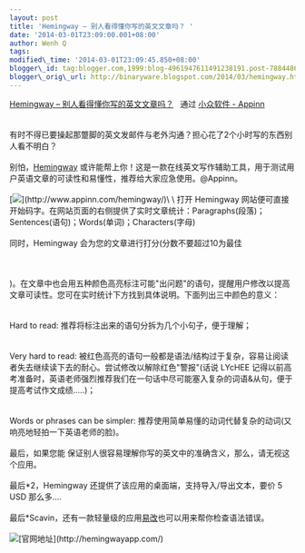 ```yaml
---
layout: post
title: 'Hemingway – 别人看得懂你写的英文文章吗？ '
date: '2014-03-01T23:09:00.001+08:00'
author: Wenh Q
tags:
modified\_time: '2014-03-01T23:09:45.850+08:00'
blogger\_id: tag:blogger.com,1999:blog-4961947611491238191.post-7884486557639279572
blogger\_orig\_url: http://binaryware.blogspot.com/2014/03/hemingway.html
---
```


[Hemingway –
别人看得懂你写的英文文章吗？](http://www.appinn.com/hemingway/)   通过
[小众软件 - Appinn](http://www.appinn.com/)\
\
\
有时不得已要操起那蹩脚的英文发邮件与老外沟通？担心花了2个小时写的东西别人看不明白？\
\
别怕，[Hemingway](http://www.appinn.com/hemingway/)
或许能帮上你！这是一款在线英文写作辅助工具，用于测试用户英语文章的可读性和易懂性，推荐给大家应急使用。@Appinn。\
\
[![](https://images-blogger-opensocial.googleusercontent.com/gadgets/proxy?url=http%3A%2F%2Fimg3.appinn.com%2Fimages%2F201402%2F20140228143529-02-28-2014.png%2Fo&container=blogger&gadget=a&rewriteMime=image%2F*)](http://www.appinn.com/hemingway/)\
\
打开 Hemingway
网站便可直接开始码字。在网站页面的右侧提供了实时文章统计：Paragraphs(段落)；Sentences(语句)；Words(单词)；Characters(字母)\
\
同时，Hemingway 会为您的文章进行打分(分数不要超过10为最佳\
\
\
\
)。在文章中也会用五种颜色高亮标注可能"出问题"的语句，提醒用户修改以提高文章可读性。您可在实时统计下方找到具体说明。下面列出三中颜色的意义：\
\
\
Hard to read: 推荐将标注出来的语句分拆为几个小句子，便于理解；\
\
\
Very hard to read:
被红色高亮的语句一般都是语法/结构过于复杂，容易让阅读者失去继续读下去的耐心。尝试修改以解除红色"警报"(话说
LYcHEE
记得以前高考准备时，英语老师强烈推荐我们在一句话中尽可能塞入复杂的词语&从句，便于提高考试作文成绩…..)；\
\
\
Words or phrases can be simpler:
推荐使用简单易懂的动词代替复杂的动词(又响亮地轻拍一下英语老师的脸)。\
\
最后，如果您能
保证别人很容易理解你写的英文中的准确含义，那么，请无视这个应用。\
\
最后\*2，Hemingway 还提供了该应用的桌面端，支持导入/导出文本，要价 5 USD
那么多….\
\
最后\*Scavin，还有一款轻量级的应用[易改](http://www.appinn.com/1gai/)也可以用来帮你检查语法错误。\
\
![](https://images-blogger-opensocial.googleusercontent.com/gadgets/proxy?url=http%3A%2F%2Fimg3.appinn.com%2Fwp-content%2Fdown.gif&container=blogger&gadget=a&rewriteMime=image%2F*)[官网地址](http://hemingwayapp.com/)
